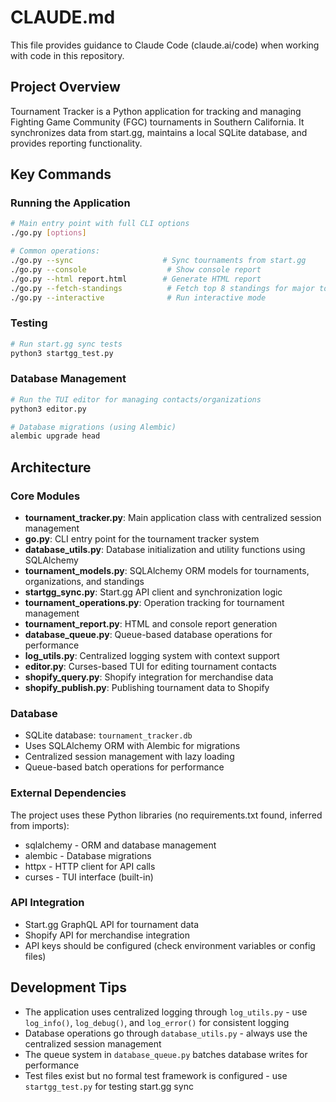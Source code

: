 # CLAUDE.md

This file provides guidance to Claude Code (claude.ai/code) when working with code in this repository.

## Project Overview

Tournament Tracker is a Python application for tracking and managing Fighting Game Community (FGC) tournaments in Southern California. It synchronizes data from start.gg, maintains a local SQLite database, and provides reporting functionality.

## Key Commands

### Running the Application
```bash
# Main entry point with full CLI options
./go.py [options]

# Common operations:
./go.py --sync                    # Sync tournaments from start.gg
./go.py --console                  # Show console report
./go.py --html report.html        # Generate HTML report
./go.py --fetch-standings          # Fetch top 8 standings for major tournaments
./go.py --interactive              # Run interactive mode
```

### Testing
```bash
# Run start.gg sync tests
python3 startgg_test.py
```

### Database Management
```bash
# Run the TUI editor for managing contacts/organizations
python3 editor.py

# Database migrations (using Alembic)
alembic upgrade head
```

## Architecture

### Core Modules

- **tournament_tracker.py**: Main application class with centralized session management
- **go.py**: CLI entry point for the tournament tracker system
- **database_utils.py**: Database initialization and utility functions using SQLAlchemy
- **tournament_models.py**: SQLAlchemy ORM models for tournaments, organizations, and standings
- **startgg_sync.py**: Start.gg API client and synchronization logic
- **tournament_operations.py**: Operation tracking for tournament management
- **tournament_report.py**: HTML and console report generation
- **database_queue.py**: Queue-based database operations for performance
- **log_utils.py**: Centralized logging system with context support
- **editor.py**: Curses-based TUI for editing tournament contacts
- **shopify_query.py**: Shopify integration for merchandise data
- **shopify_publish.py**: Publishing tournament data to Shopify

### Database

- SQLite database: `tournament_tracker.db`
- Uses SQLAlchemy ORM with Alembic for migrations
- Centralized session management with lazy loading
- Queue-based batch operations for performance

### External Dependencies

The project uses these Python libraries (no requirements.txt found, inferred from imports):
- sqlalchemy - ORM and database management
- alembic - Database migrations
- httpx - HTTP client for API calls
- curses - TUI interface (built-in)

### API Integration

- Start.gg GraphQL API for tournament data
- Shopify API for merchandise integration
- API keys should be configured (check environment variables or config files)

## Development Tips

- The application uses centralized logging through `log_utils.py` - use `log_info()`, `log_debug()`, and `log_error()` for consistent logging
- Database operations go through `database_utils.py` - always use the centralized session management
- The queue system in `database_queue.py` batches database writes for performance
- Test files exist but no formal test framework is configured - use `startgg_test.py` for testing start.gg sync